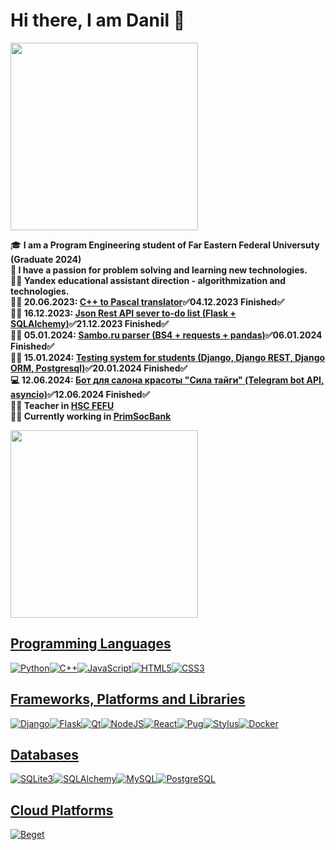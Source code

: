<h1>Hi there, I am Danil 👋</h1>
<div id="header">
  <img src = "https://media2.giphy.com/media/v1.Y2lkPTc5MGI3NjExMTlrNHphOXRlNDNta2Jja2k1bTBta2o1aTNocTc3dnBrMThmMTNzeSZlcD12MV9pbnRlcm5hbF9naWZfYnlfaWQmY3Q9Zw/2IudUHdI075HL02Pkk/giphy.gif" width="300"/>

🎓 <b>I am a Program Engineering student of Far Eastern Federal Universuty (Graduate 2024)<br>
🧠 I have a passion for problem solving and learning new technologies.<br>
👨‍🏫 Yandex educational assistant direction - algorithmization and technologies.<br>
👨‍💻 20.06.2023: <a href="https://github.com/theApsil/Cpp-translator">C++ to Pascal translator</a>✅04.12.2023 Finished✅<br>
👨‍💻 16.12.2023: <a href="https://github.com/theApsil/RESTful-API">Json Rest API sever to-do list (Flask + SQLAlchemy)</a>✅21.12.2023 Finished✅<br>
👨‍💻 05.01.2024: <a href="https://github.com/theApsil/Sambo.ru-parsing">Sambo.ru parser (BS4 + requests + pandas)</a>✅06.01.2024 Finished✅<br>
👨‍💻 15.01.2024: <a href="https://github.com/theApsil/Testing-system-Django-REST-MVC">Testing system for students (Django, Django REST, Django ORM, Postgresql)</a>✅20.01.2024 Finished✅<br>
💻 12.06.2024: <a href="https://github.com/theApsil/SilaTaigi_Bot"> Бот для салона красоты "Сила тайги" (Telegram bot API, asyncio)</a>✅12.06.2024 Finished✅<br>
👨‍🏫 Teacher in <a href="https://dnk-dvfu.ru/">HSC FEFU</a><br>
👨‍💻 Currently working in <a href="https://pskb.com/">PrimSocBank </b>

  <img src = "https://camo.githubusercontent.com/7de37139d0b4c1ce40865e799b446c0e963a3dd8fb68d239707237c40604fa3d/68747470733a2f2f63646e2e6472696262626c652e636f6d2f75736572732f3733303730332f73637265656e73686f74732f363538313234332f6176656e746f2e676966" width="300"/>
</div>

## Programming Languages
![Python](https://img.shields.io/badge/python-%2314354C.svg?style=for-the-badge&logo=python&logoColor=white)![C++](https://img.shields.io/badge/c++-%2300599C.svg?style=for-the-badge&logo=c%2B%2B&logoColor=white)![JavaScript](https://img.shields.io/badge/javascript-%23323330.svg?style=for-the-badge&logo=javascript&logoColor=%23F7DF1E)![HTML5](https://img.shields.io/badge/html5-%23E34F26.svg?style=for-the-badge&logo=html5&logoColor=white)![CSS3](https://img.shields.io/badge/css3-%231572B6.svg?style=for-the-badge&logo=css3&logoColor=white)
## Frameworks, Platforms and Libraries
![Django](https://img.shields.io/badge/django-%2314354C.svg?style=for-the-badge&logo=django&logoColor=white)![Flask](https://img.shields.io/badge/flask-%2314354C.svg?style=for-the-badge&logo=flask&logoColor=white)![Qt](https://img.shields.io/badge/qt-%2300599C.svg?style=for-the-badge&logo=qt&logoColor=white)![NodeJS](https://img.shields.io/badge/node.js-%23323330.svg?style=for-the-badge&logo=node.js&logoColor=white)![React](https://img.shields.io/badge/react-%23323330.svg?style=for-the-badge&logo=react&logoColor=%2361DAFB)![Pug](https://img.shields.io/badge/pug-%23E34F26.svg?style=for-the-badge&logo=pug&logoColor=%2361DAFB)![Stylus](https://img.shields.io/badge/stylus-%23E34F26.svg?style=for-the-badge&logo=stylus&logoColor=%2361DAFB)![Docker](https://img.shields.io/badge/docker-%230072C6.svg?style=for-the-badge&logo=docker&logoColor=%2361DAFB)
## Databases
![SQLite3](https://img.shields.io/badge/sqlite3-%2314354C.svg?style=for-the-badge&logo=sqlite&logoColor=white)![SQLAlchemy](https://img.shields.io/badge/sqlalchemy-%2314354C.svg?style=for-the-badge&logo=sqlite&logoColor=white)![MySQL](https://img.shields.io/badge/mysql-%234ea94b.svg?style=for-the-badge&logo=mysql&logoColor=white)![PostgreSQL](https://img.shields.io/badge/postgresql-%231572B6.svg?style=for-the-badge&logo=postgresql&logoColor=white)
## Cloud Platforms
![Beget](https://img.shields.io/badge/beget-%230072C6.svg?style=for-the-badge&logo=azure-devops&logoColor=white)
